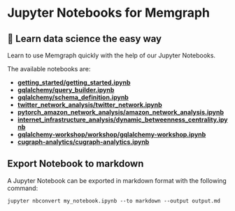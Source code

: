 # Jupyter Notebooks for Memgraph

## 🔮 Learn data science the easy way

Learn to use Memgraph quickly with the help of our Jupyter Notebooks.

The available notebooks are:

- **[getting_started/getting_started.ipynb](/getting_started/getting_started.ipynb)**
- **[gqlalchemy/query_builder.ipynb](/gqlalchemy/query_builder.ipynb)**
- **[gqlalchemy/schema_definition.ipynb](/gqlalchemy/schema_definition.ipynb)**
- **[twitter_network_analysis/twitter_network.ipynb](/twitter_network_analysis/twitter_network.ipynb)**
- **[pytorch_amazon_network_analysis/amazon_network_analysis.ipynb](/pytorch_amazon_network_analysis/amazon_network_analysis.ipynb)**
- **[internet_infrastructure_analysis/dynamic_betweenness_centrality.ipynb](/internet_infrastructure_analysis/dynamic_betweenness_centrality.ipynb)**
- **[gqlalchemy-workshop/workshop/gqlalchemy-workshop.ipynb](/gqlalchemy-workshop/workshop/gqlalchemy-workshop.ipynb)**
- **[cugraph-analytics/cugraph-analytics.ipynb](/cugraph-analytics/cugraph-analyticsipynb)**

## Export Notebook to markdown

A Jupyter Notebook can be exported in markdown format with the following
command:

```
jupyter nbconvert my_notebook.ipynb --to markdown --output output.md
```
